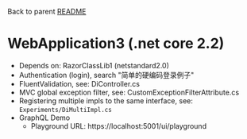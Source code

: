 Back to parent [README](../README.md)

# WebApplication3 (.net core 2.2)

- Depends on: RazorClassLib1 (netstandard2.0)
- Authentication (login), search "简单的硬编码登录例子"
- FluentValidation, see: DiController.cs
- MVC global exception filter, see: CustomExceptionFilterAttribute.cs
- Registering multiple impls to the same interface, see: `Experiments/DiMultiImpl.cs`
- GraphQL Demo
  - Playground URL: https://localhost:5001/ui/playground


